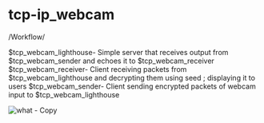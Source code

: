 # tcp-ip_webcam
/Workflow/

$tcp_webcam_lighthouse- Simple server that receives output from $tcp_webcam_sender and echoes it to $tcp_webcam_receiver
$tcp_webcam_receiver- Client receiving packets from $tcp_webcam_lighthouse and decrypting them using seed ; displaying it to users
$tcp_webcam_sender- Client sending encrypted packets of webcam input to $tcp_webcam_lighthouse

![what - Copy](https://user-images.githubusercontent.com/85412627/229388811-54b60890-7789-48e6-bd34-1a12f20b718a.png)
